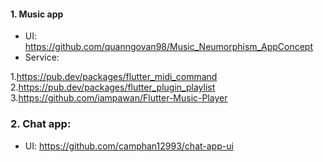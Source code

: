 #### 1. Music app
- UI: https://github.com/quanngovan98/Music_Neumorphism_AppConcept
- Service: 

1.https://pub.dev/packages/flutter_midi_command
2.https://pub.dev/packages/flutter_plugin_playlist
3.https://github.com/iampawan/Flutter-Music-Player

### 2. Chat app:
 - UI: https://github.com/camphan12993/chat-app-ui


